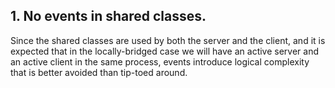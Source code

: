 ## 1. No events in shared classes.

Since the shared classes are used by both the server and the client, and
it is expected that in the locally-bridged case we will have an active
server and an active client in the same process, events introduce logical
complexity that is better avoided than tip-toed around.